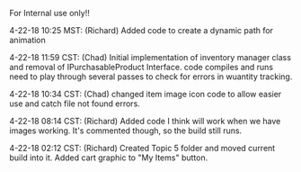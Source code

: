 For Internal use only!!

4-22-18 10:25 MST: (Richard) Added code to create a dynamic path for animation

4-22-18 11:59 CST: (Chad) Initial implementation of inventory manager class and removal of IPurchasableProduct Interface. code compiles and runs need to play through several passes to check for errors in wuantity tracking.


4-22-18 10:34 CST: (Chad) changed item image icon code to allow easier use and catch file not found errors.


4-22-18 08:14 CST: (Richard) Added code I think will work when we have images working. It's commented though, so the build still runs.

4-22-18 02:12 CST: (Richard) Created Topic 5 folder and moved current build into it. Added cart graphic to "My Items" button.
